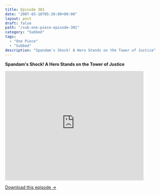 ```yaml
---
title: Episode 301
date: "2007-03-18T05:30:00+00:00"
layout: post
draft: false
path: "/sub-one-piece-episode-301"
category: "Subbed"
tags:
  - "One Piece"
  - "Subbed"
description: "Spandam's Shock! A Hero Stands on the Tower of Justice"
---
```


**Spandam's Shock! A Hero Stands on the Tower of Justice**

<iframe width="640" height="360" src="https://www.rapidvideo.com/e/FXQHY2XZJZ" frameborder="0" marginwidth=0 marginheight=0 scrolling=no allowfullscreen style="max-width:90%;"></iframe>

<a href="http://ouo.io/qs/eCodkFEQ?s=https://www.rapidvideo.com/d/FXQHY2XZJZ" class="styled_a">Download this episode →</a>

